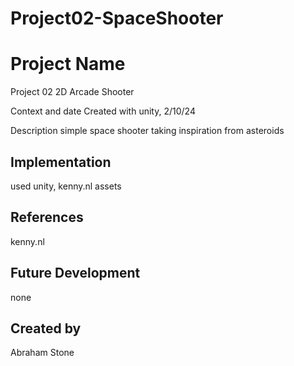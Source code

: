 # Project02-SpaceShooter

# Project Name
Project 02 2D Arcade Shooter

Context and date
Created with unity, 2/10/24

Description
simple space shooter taking inspiration from asteroids

## Implementation
used unity, kenny.nl assets

## References
kenny.nl

## Future Development
none

## Created by
Abraham Stone

